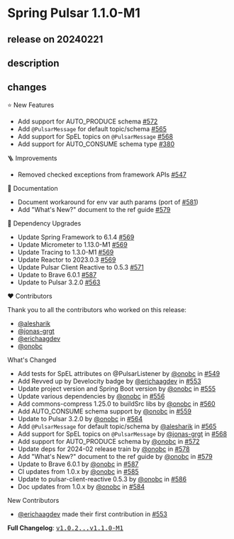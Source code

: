 # Spring Pulsar 1.1.0-M1

## release on 20240221

## description

## changes

⭐ New Features

* Add support for AUTO_PRODUCE schema <a href="https://github.com/spring-projects/spring-pulsar/pull/572" data-hovercard-type="pull_request" data-hovercard-url="/spring-projects/spring-pulsar/pull/572/hovercard">#572</a>
* Add <code>@PulsarMessage</code> for default topic/schema <a href="https://github.com/spring-projects/spring-pulsar/pull/565" data-hovercard-type="pull_request" data-hovercard-url="/spring-projects/spring-pulsar/pull/565/hovercard">#565</a>
* Add support for SpEL topics on <code>@PulsarMessage</code> <a href="https://github.com/spring-projects/spring-pulsar/issues/568" data-hovercard-type="issue" data-hovercard-url="/spring-projects/spring-pulsar/issues/568/hovercard">#568</a>
* Add support for AUTO_CONSUME schema type <a href="https://github.com/spring-projects/spring-pulsar/issues/380" data-hovercard-type="issue" data-hovercard-url="/spring-projects/spring-pulsar/issues/380/hovercard">#380</a>

🪜 Improvements

* Removed checked exceptions from framework APIs <a href="https://github.com/spring-projects/spring-pulsar/issues/547" data-hovercard-type="issue" data-hovercard-url="/spring-projects/spring-pulsar/issues/547/hovercard">#547</a>

📔 Documentation

* Document workaround for env var auth params (port of <a href="https://github.com/spring-projects/spring-pulsar/pull/581" data-hovercard-type="pull_request" data-hovercard-url="/spring-projects/spring-pulsar/pull/581/hovercard">#581</a>)
* Add "What's New?" document to the ref guide <a href="https://github.com/spring-projects/spring-pulsar/pull/579" data-hovercard-type="pull_request" data-hovercard-url="/spring-projects/spring-pulsar/pull/579/hovercard">#579</a>

🔨 Dependency Upgrades

* Update Spring Framework to 6.1.4 <a href="https://github.com/spring-projects/spring-pulsar/issues/569" data-hovercard-type="issue" data-hovercard-url="/spring-projects/spring-pulsar/issues/569/hovercard">#569</a>
* Update Micrometer to 1.13.0-M1 <a href="https://github.com/spring-projects/spring-pulsar/issues/569" data-hovercard-type="issue" data-hovercard-url="/spring-projects/spring-pulsar/issues/569/hovercard">#569</a>
* Update Tracing to 1.3.0-M1 <a href="https://github.com/spring-projects/spring-pulsar/issues/569" data-hovercard-type="issue" data-hovercard-url="/spring-projects/spring-pulsar/issues/569/hovercard">#569</a>
* Update Reactor to 2023.0.3 <a href="https://github.com/spring-projects/spring-pulsar/issues/569" data-hovercard-type="issue" data-hovercard-url="/spring-projects/spring-pulsar/issues/569/hovercard">#569</a>
* Update Pulsar Client Reactive to 0.5.3 <a href="https://github.com/spring-projects/spring-pulsar/issues/571" data-hovercard-type="issue" data-hovercard-url="/spring-projects/spring-pulsar/issues/571/hovercard">#571</a>
* Update to Brave 6.0.1 <a href="https://github.com/spring-projects/spring-pulsar/pull/587" data-hovercard-type="pull_request" data-hovercard-url="/spring-projects/spring-pulsar/pull/587/hovercard">#587</a>
* Update to Pulsar 3.2.0 <a href="https://github.com/spring-projects/spring-pulsar/issues/563" data-hovercard-type="issue" data-hovercard-url="/spring-projects/spring-pulsar/issues/563/hovercard">#563</a>

❤️ Contributors

Thank you to all the contributors who worked on this release:

* <a class="user-mention notranslate" data-hovercard-type="user" data-hovercard-url="/users/alesharik/hovercard" data-octo-click="hovercard-link-click" data-octo-dimensions="link_type:self" href="https://github.com/alesharik">@alesharik</a>
* <a class="user-mention notranslate" data-hovercard-type="user" data-hovercard-url="/users/jonas-grgt/hovercard" data-octo-click="hovercard-link-click" data-octo-dimensions="link_type:self" href="https://github.com/jonas-grgt">@jonas-grgt</a>
* <a class="user-mention notranslate" data-hovercard-type="user" data-hovercard-url="/users/erichaagdev/hovercard" data-octo-click="hovercard-link-click" data-octo-dimensions="link_type:self" href="https://github.com/erichaagdev">@erichaagdev</a>
* <a class="user-mention notranslate" data-hovercard-type="user" data-hovercard-url="/users/onobc/hovercard" data-octo-click="hovercard-link-click" data-octo-dimensions="link_type:self" href="https://github.com/onobc">@onobc</a>

What's Changed

* Add tests for SpEL attributes on @PulsarListener by <a class="user-mention notranslate" data-hovercard-type="user" data-hovercard-url="/users/onobc/hovercard" data-octo-click="hovercard-link-click" data-octo-dimensions="link_type:self" href="https://github.com/onobc">@onobc</a> in <a class="issue-link js-issue-link" data-error-text="Failed to load title" data-id="2092203568" data-permission-text="Title is private" data-url="https://github.com/spring-projects/spring-pulsar/issues/549" data-hovercard-type="pull_request" data-hovercard-url="/spring-projects/spring-pulsar/pull/549/hovercard" href="https://github.com/spring-projects/spring-pulsar/pull/549">#549</a>
* Add Revved up by Develocity badge by <a class="user-mention notranslate" data-hovercard-type="user" data-hovercard-url="/users/erichaagdev/hovercard" data-octo-click="hovercard-link-click" data-octo-dimensions="link_type:self" href="https://github.com/erichaagdev">@erichaagdev</a> in <a class="issue-link js-issue-link" data-error-text="Failed to load title" data-id="2096785838" data-permission-text="Title is private" data-url="https://github.com/spring-projects/spring-pulsar/issues/553" data-hovercard-type="pull_request" data-hovercard-url="/spring-projects/spring-pulsar/pull/553/hovercard" href="https://github.com/spring-projects/spring-pulsar/pull/553">#553</a>
* Update project version and Spring Boot version by <a class="user-mention notranslate" data-hovercard-type="user" data-hovercard-url="/users/onobc/hovercard" data-octo-click="hovercard-link-click" data-octo-dimensions="link_type:self" href="https://github.com/onobc">@onobc</a> in <a class="issue-link js-issue-link" data-error-text="Failed to load title" data-id="2101600380" data-permission-text="Title is private" data-url="https://github.com/spring-projects/spring-pulsar/issues/555" data-hovercard-type="pull_request" data-hovercard-url="/spring-projects/spring-pulsar/pull/555/hovercard" href="https://github.com/spring-projects/spring-pulsar/pull/555">#555</a>
* Update various dependencies by <a class="user-mention notranslate" data-hovercard-type="user" data-hovercard-url="/users/onobc/hovercard" data-octo-click="hovercard-link-click" data-octo-dimensions="link_type:self" href="https://github.com/onobc">@onobc</a> in <a class="issue-link js-issue-link" data-error-text="Failed to load title" data-id="2101640761" data-permission-text="Title is private" data-url="https://github.com/spring-projects/spring-pulsar/issues/556" data-hovercard-type="pull_request" data-hovercard-url="/spring-projects/spring-pulsar/pull/556/hovercard" href="https://github.com/spring-projects/spring-pulsar/pull/556">#556</a>
* Add commons-compress 1.25.0 to buildSrc libs by <a class="user-mention notranslate" data-hovercard-type="user" data-hovercard-url="/users/onobc/hovercard" data-octo-click="hovercard-link-click" data-octo-dimensions="link_type:self" href="https://github.com/onobc">@onobc</a> in <a class="issue-link js-issue-link" data-error-text="Failed to load title" data-id="2111466109" data-permission-text="Title is private" data-url="https://github.com/spring-projects/spring-pulsar/issues/560" data-hovercard-type="pull_request" data-hovercard-url="/spring-projects/spring-pulsar/pull/560/hovercard" href="https://github.com/spring-projects/spring-pulsar/pull/560">#560</a>
* Add AUTO_CONSUME schema support by <a class="user-mention notranslate" data-hovercard-type="user" data-hovercard-url="/users/onobc/hovercard" data-octo-click="hovercard-link-click" data-octo-dimensions="link_type:self" href="https://github.com/onobc">@onobc</a> in <a class="issue-link js-issue-link" data-error-text="Failed to load title" data-id="2106999017" data-permission-text="Title is private" data-url="https://github.com/spring-projects/spring-pulsar/issues/559" data-hovercard-type="pull_request" data-hovercard-url="/spring-projects/spring-pulsar/pull/559/hovercard" href="https://github.com/spring-projects/spring-pulsar/pull/559">#559</a>
* Update to Pulsar 3.2.0 by <a class="user-mention notranslate" data-hovercard-type="user" data-hovercard-url="/users/onobc/hovercard" data-octo-click="hovercard-link-click" data-octo-dimensions="link_type:self" href="https://github.com/onobc">@onobc</a> in <a class="issue-link js-issue-link" data-error-text="Failed to load title" data-id="2118875973" data-permission-text="Title is private" data-url="https://github.com/spring-projects/spring-pulsar/issues/564" data-hovercard-type="pull_request" data-hovercard-url="/spring-projects/spring-pulsar/pull/564/hovercard" href="https://github.com/spring-projects/spring-pulsar/pull/564">#564</a>
* Add <code>@PulsarMessage</code> for default topic/schema by <a class="user-mention notranslate" data-hovercard-type="user" data-hovercard-url="/users/alesharik/hovercard" data-octo-click="hovercard-link-click" data-octo-dimensions="link_type:self" href="https://github.com/alesharik">@alesharik</a> in <a class="issue-link js-issue-link" data-error-text="Failed to load title" data-id="2121358584" data-permission-text="Title is private" data-url="https://github.com/spring-projects/spring-pulsar/issues/565" data-hovercard-type="pull_request" data-hovercard-url="/spring-projects/spring-pulsar/pull/565/hovercard" href="https://github.com/spring-projects/spring-pulsar/pull/565">#565</a>
* Add support for SpEL topics on <code>@PulsarMessage</code> by <a class="user-mention notranslate" data-hovercard-type="user" data-hovercard-url="/users/jonas-grgt/hovercard" data-octo-click="hovercard-link-click" data-octo-dimensions="link_type:self" href="https://github.com/jonas-grgt">@jonas-grgt</a> in <a class="issue-link js-issue-link" data-error-text="Failed to load title" data-id="2125415141" data-permission-text="Title is private" data-url="https://github.com/spring-projects/spring-pulsar/issues/568" data-hovercard-type="issue" data-hovercard-url="/spring-projects/spring-pulsar/issues/568/hovercard" href="https://github.com/spring-projects/spring-pulsar/issues/568">#568</a>
* Add support for AUTO_PRODUCE schema by <a class="user-mention notranslate" data-hovercard-type="user" data-hovercard-url="/users/onobc/hovercard" data-octo-click="hovercard-link-click" data-octo-dimensions="link_type:self" href="https://github.com/onobc">@onobc</a> in <a class="issue-link js-issue-link" data-error-text="Failed to load title" data-id="2128833903" data-permission-text="Title is private" data-url="https://github.com/spring-projects/spring-pulsar/issues/572" data-hovercard-type="pull_request" data-hovercard-url="/spring-projects/spring-pulsar/pull/572/hovercard" href="https://github.com/spring-projects/spring-pulsar/pull/572">#572</a>
* Update deps for 2024-02 release train by <a class="user-mention notranslate" data-hovercard-type="user" data-hovercard-url="/users/onobc/hovercard" data-octo-click="hovercard-link-click" data-octo-dimensions="link_type:self" href="https://github.com/onobc">@onobc</a> in <a class="issue-link js-issue-link" data-error-text="Failed to load title" data-id="2140713327" data-permission-text="Title is private" data-url="https://github.com/spring-projects/spring-pulsar/issues/578" data-hovercard-type="pull_request" data-hovercard-url="/spring-projects/spring-pulsar/pull/578/hovercard" href="https://github.com/spring-projects/spring-pulsar/pull/578">#578</a>
* Add "What's New?" document to the ref guide by <a class="user-mention notranslate" data-hovercard-type="user" data-hovercard-url="/users/onobc/hovercard" data-octo-click="hovercard-link-click" data-octo-dimensions="link_type:self" href="https://github.com/onobc">@onobc</a> in <a class="issue-link js-issue-link" data-error-text="Failed to load title" data-id="2140769774" data-permission-text="Title is private" data-url="https://github.com/spring-projects/spring-pulsar/issues/579" data-hovercard-type="pull_request" data-hovercard-url="/spring-projects/spring-pulsar/pull/579/hovercard" href="https://github.com/spring-projects/spring-pulsar/pull/579">#579</a>
* Update to Brave 6.0.1 by <a class="user-mention notranslate" data-hovercard-type="user" data-hovercard-url="/users/onobc/hovercard" data-octo-click="hovercard-link-click" data-octo-dimensions="link_type:self" href="https://github.com/onobc">@onobc</a> in <a class="issue-link js-issue-link" data-error-text="Failed to load title" data-id="2145089048" data-permission-text="Title is private" data-url="https://github.com/spring-projects/spring-pulsar/issues/587" data-hovercard-type="pull_request" data-hovercard-url="/spring-projects/spring-pulsar/pull/587/hovercard" href="https://github.com/spring-projects/spring-pulsar/pull/587">#587</a>
* CI updates from 1.0.x by <a class="user-mention notranslate" data-hovercard-type="user" data-hovercard-url="/users/onobc/hovercard" data-octo-click="hovercard-link-click" data-octo-dimensions="link_type:self" href="https://github.com/onobc">@onobc</a> in <a class="issue-link js-issue-link" data-error-text="Failed to load title" data-id="2144996649" data-permission-text="Title is private" data-url="https://github.com/spring-projects/spring-pulsar/issues/585" data-hovercard-type="pull_request" data-hovercard-url="/spring-projects/spring-pulsar/pull/585/hovercard" href="https://github.com/spring-projects/spring-pulsar/pull/585">#585</a>
* Update to pulsar-client-reactive 0.5.3 by <a class="user-mention notranslate" data-hovercard-type="user" data-hovercard-url="/users/onobc/hovercard" data-octo-click="hovercard-link-click" data-octo-dimensions="link_type:self" href="https://github.com/onobc">@onobc</a> in <a class="issue-link js-issue-link" data-error-text="Failed to load title" data-id="2145019588" data-permission-text="Title is private" data-url="https://github.com/spring-projects/spring-pulsar/issues/586" data-hovercard-type="pull_request" data-hovercard-url="/spring-projects/spring-pulsar/pull/586/hovercard" href="https://github.com/spring-projects/spring-pulsar/pull/586">#586</a>
* Doc updates from 1.0.x by <a class="user-mention notranslate" data-hovercard-type="user" data-hovercard-url="/users/onobc/hovercard" data-octo-click="hovercard-link-click" data-octo-dimensions="link_type:self" href="https://github.com/onobc">@onobc</a> in <a class="issue-link js-issue-link" data-error-text="Failed to load title" data-id="2144993323" data-permission-text="Title is private" data-url="https://github.com/spring-projects/spring-pulsar/issues/584" data-hovercard-type="pull_request" data-hovercard-url="/spring-projects/spring-pulsar/pull/584/hovercard" href="https://github.com/spring-projects/spring-pulsar/pull/584">#584</a>

New Contributors

* <a class="user-mention notranslate" data-hovercard-type="user" data-hovercard-url="/users/erichaagdev/hovercard" data-octo-click="hovercard-link-click" data-octo-dimensions="link_type:self" href="https://github.com/erichaagdev">@erichaagdev</a> made their first contribution in <a class="issue-link js-issue-link" data-error-text="Failed to load title" data-id="2096785838" data-permission-text="Title is private" data-url="https://github.com/spring-projects/spring-pulsar/issues/553" data-hovercard-type="pull_request" data-hovercard-url="/spring-projects/spring-pulsar/pull/553/hovercard" href="https://github.com/spring-projects/spring-pulsar/pull/553">#553</a>

<strong>Full Changelog</strong>: <a class="commit-link" href="https://github.com/spring-projects/spring-pulsar/compare/v1.0.2...v1.1.0-M1"><tt>v1.0.2...v1.1.0-M1</tt></a>

